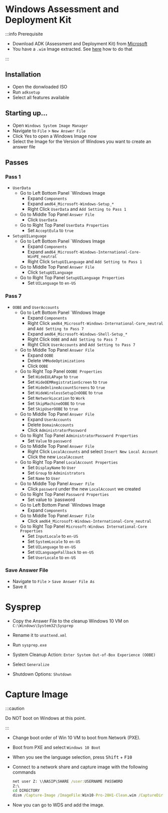 

# Windows Assessment and Deployment Kit

:::info Prerequisite
- Download ADK (Assessment and Deployment Kit) from [Microsoft](https://docs.microsoft.com/en-us/windows-hardware/get-started/adk-install)
- You have a `.wim` Image extracted. See [here](./wds-windows-server) how to do that

:::

## Installation

- Open the donwloaded ISO
- Run `adksetup`
- Select all features available

## Starting up...

- Open `Windows System Image Manager`
- Navigate to `File` > `New Answer File`
- Click Yes to open a Windows Image now
- Select the Image for the Version of Windows you want to create an answer file

## Passes

### Pass 1

- `UserData`
	- Go to Left Bottom Panel `Windows Image
		- Expand `Components`
		- Expand `amd64_Microsoft-Windows-Setup_*`
		- Right Click `UserData` and `Add Setting to Pass 1`
	- Go to Middle Top Panel `Answer File`
		- Click `UserData`
	- Go to Right Top Panel `UserData Properties`
		- Set `AcceptEula` to `true`
- `SetupUILanguage`
	- Go to Left Bottom Panel `Windows Image
		- Expand `Components`
		- Expand `amd64_Microsoft-Windows-International-Core-WinPE_neutral`
		- Right Click `SetupUILanguage` and `Add Setting to Pass 1`
	- Go to Middle Top Panel `Answer File`
		- Click `SetupUILanguage`
	- Go to Right Top Panel `SetupUILanguage Properties`
		- Set `UILanguage` to `en-US`

### Pass 7

- `OOBE` and `UserAccounts`
	- Go to Left Bottom Panel `Windows Image
		- Expand `Components`
		- Right Click `amd64_Microsoft-Windows-International-Core_neutral` and `Add Setting to Pass 7`
		- Expand `amd64_Microsoft-Windows-Shell-Setup_*`
		- Right Click `OOBE` and `Add Setting to Pass 7`
		- Right Click `UserAccounts` and `Add Setting to Pass 7`
	- Go to Middle Top Panel `Answer File`
		- Expand `OOBE`
		- Delete `VMModeOptimizations`
		- Click `OOBE`
	- Go to Right Top Panel `OOOBE Properties`
		- Set `HideEULAPage` to `true`
		- Set `HideOEMRegistrationScreen` to `true`
		- Set `HideOnlineAccountScreens` to `true`
		- Set `HideWirelessSetupInOOBE` to `true`
		- Set `NetworkLocation` to `Work`
		- Set `SkipMachineOOBE` to `true`
		- Set `SkipUserOOBE` to `true`
	- Go to Middle Top Panel `Answer File`
		- Expand `UserAccounts`
		- Delete `DomainAccounts`
		- Click `AdministratorPassword`
	- Go to Right Top Panel `AdministratorPassword Properties`
		- Set `Value` to `password`
	- Go to Middle Top Panel `Answer File`
		- Right Click `LocalAccounts` and select `Insert New Local Account`
		- Click the new `LocalAccount`
	- Go to Right Top Panel `LocalAccount Properties`
		- Set `DisplayName` to `User`
		- Set `Group` to `Administrators`
		- Set `Name` to `User`
	- Go to Middle Top Panel `Answer File`
		- Click `password` under the new `LocalAccount` we created
	- Go to Right Top Panel `Password Properties`
		- Set value to `password
	- Go to Left Bottom Panel `Windows Image
		- Expand `Components`
	- Go to Middle Top Panel `Answer File`
		- Click `amd64_Microsoft-Windows-International-Core_neutral`
	- Go to Right Top Panel `Microsoft-Windows International-Core Properties`
		- Set `InputLocale` to `en-US`
		- Set `SystemLocale` to `en-US`
		- Set `UILanguage` to `en-US`
		- Set `UILanguageFallback` to `en-US`
		- Set `UserLocale` to `en-US`

### Save Answer File

- Navigate to `File` > `Save Answer File As`
- Save it

# Sysprep

- Copy the Answer File to the cleanup Windows 10 VM on `C:\Windows\System32\Sysprep`
- Rename it to `unattend.xml`

- Run `sysprep.exe`
- System Cleanup Action: `Enter System Out-of-Box Experience (OOBE)`
- Select `Generalize`
- Shutdown Options: `Shutdown`

# Capture Image

:::caution

Do NOT boot on Windows at this point.

:::

- Change boot order of Win 10 VM to boot from Network (PXE).
- Boot from PXE and select `Windows 10 Boot`
- When you see the language selection, press <kbd>Shift</kbd> + <kbd>F10</kbd>
- Connect to a network share and capture image with the following commands

	```bat
	net user Z: \\NASIP\SHARE /user:USERNAME PASSWORD
	Z:\
	cd DIRECTORY
	dism /Capture-Image /ImageFile:Win10-Pro-20H1-Clean.wim /CaptureDir:C:\ /Name:"Windows 10 Pro 20H1 Clean"
	```
- Now you can go to WDS and add the image.
